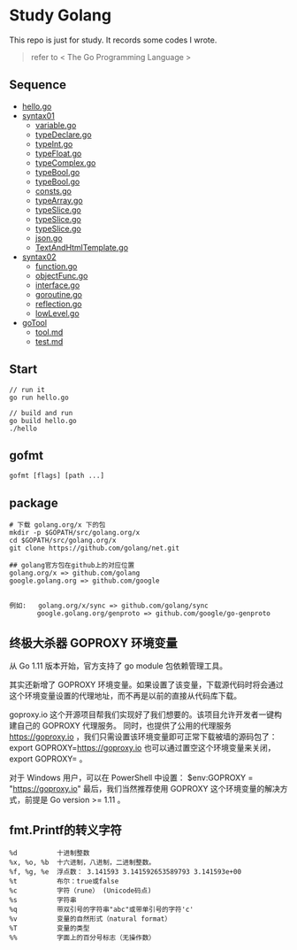 # Study Golang

This repo is just for study. It records some codes I wrote.


> refer to < The Go Programming Language >

## Sequence
- [hello.go](/hello.go)
- [syntax01](/syntax01)
    - [variable.go](/syntax01/variable.go)
    - [typeDeclare.go](/syntax01/typeDeclare.go)
    - [typeInt.go](/syntax01/typeInt.go)
    - [typeFloat.go](/syntax01/typeFloat.go)
    - [typeComplex.go](/syntax01/typeComplex.go)
    - [typeBool.go](/syntax01/typeBool.go)
    - [typeBool.go](/syntax01/typeString.go)
    - [consts.go](/syntax01/consts.go)
    - [typeArray.go](/syntax01/typeArray.go)
    - [typeSlice.go](/syntax01/typeSlice.go)
    - [typeSlice.go](/syntax01/typeMap.go)
    - [typeSlice.go](/syntax01/typeStruct.go)
    - [json.go](/syntax01/json.go)
    - [TextAndHtmlTemplate.go](/syntax01/TextAndHtmlTemplate.go)
- [syntax02](/syntax02)
    - [function.go](/syntax02/function.go)
    - [objectFunc.go](/syntax02/objectFunc.go)
    - [interface.go](/syntax02/interface.go)
    - [goroutine.go](/syntax02/goroutine.go)
    - [reflection.go](/syntax02/reflection.go)
    - [lowLevel.go](/syntax02/lowLevel.go)
- [goTool](/goTool)
    - [tool.md](/goTool/tool.md)
    - [test.md](/goTool/test.md)


## Start
```
// run it
go run hello.go

// build and run
go build hello.go
./hello

```

## gofmt
```
gofmt [flags] [path ...]
```

## package

```
# 下载 golang.org/x 下的包
mkdir -p $GOPATH/src/golang.org/x
cd $GOPATH/src/golang.org/x
git clone https://github.com/golang/net.git

## golang官方包在github上的对应位置
golang.org/x => github.com/golang
google.golang.org => github.com/google


例如:   golang.org/x/sync => github.com/golang/sync
       google.golang.org/genproto => github.com/google/go-genproto 

```

## 终极大杀器 GOPROXY 环境变量
从 Go 1.11 版本开始，官方支持了 go module 包依赖管理工具。

其实还新增了 GOPROXY 环境变量。如果设置了该变量，下载源代码时将会通过这个环境变量设置的代理地址，而不再是以前的直接从代码库下载。

goproxy.io 这个开源项目帮我们实现好了我们想要的。该项目允许开发者一键构建自己的 GOPROXY 代理服务。
同时，也提供了公用的代理服务 https://goproxy.io ，我们只需设置该环境变量即可正常下载被墙的源码包了：
export GOPROXY=https://goproxy.io
也可以通过置空这个环境变量来关闭， export GOPROXY= 。

对于 Windows 用户，可以在 PowerShell 中设置：
$env:GOPROXY = "https://goproxy.io"
最后，我们当然推荐使用 GOPROXY 这个环境变量的解决方式，前提是 Go version >= 1.11 。



## fmt.Printf的转义字符
```
%d          十进制整数
%x, %o, %b  十六进制，八进制，二进制整数。
%f, %g, %e  浮点数： 3.141593 3.141592653589793 3.141593e+00
%t          布尔：true或false
%c          字符（rune） (Unicode码点)
%s          字符串
%q          带双引号的字符串"abc"或带单引号的字符'c'
%v          变量的自然形式（natural format）
%T          变量的类型
%%          字面上的百分号标志（无操作数）
```




